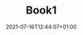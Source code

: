 ---
title: "Book1"
date: 2021-07-16T12:44:07+01:00
layout: book
sections:
  - type: book_hero_section
    title: "Life in the UK Test: Study Guide"
    subtitle: "Pass the Life in the UK Test and get British citizenship with the best-selling Life in the UK Test: Study Guide"
    buy_action_1: /
    buy_action_2: /
    buy_action_3: /
    
layout: book
---